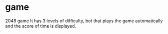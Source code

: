 # game
2048 game
It has 3 levels of difficulty, bot that plays the game automatically and the score of time is displayed.
